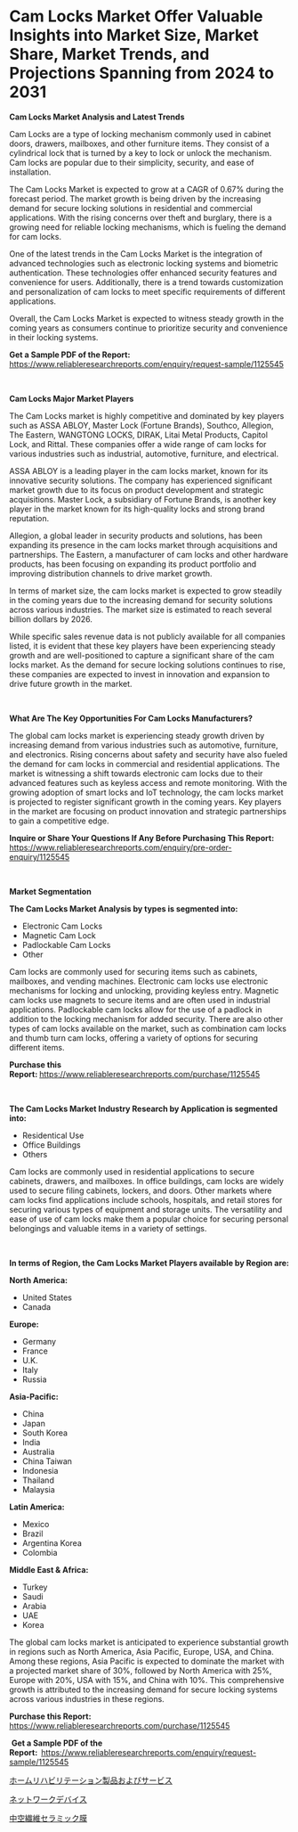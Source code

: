 <p><h1>Cam Locks Market Offer Valuable Insights into Market Size, Market Share, Market Trends, and Projections Spanning from 2024 to 2031</h1></p><p><strong>Cam Locks Market Analysis and Latest Trends</strong></p>
<p><p>Cam Locks are a type of locking mechanism commonly used in cabinet doors, drawers, mailboxes, and other furniture items. They consist of a cylindrical lock that is turned by a key to lock or unlock the mechanism. Cam locks are popular due to their simplicity, security, and ease of installation.</p><p>The Cam Locks Market is expected to grow at a CAGR of 0.67% during the forecast period. The market growth is being driven by the increasing demand for secure locking solutions in residential and commercial applications. With the rising concerns over theft and burglary, there is a growing need for reliable locking mechanisms, which is fueling the demand for cam locks.</p><p>One of the latest trends in the Cam Locks Market is the integration of advanced technologies such as electronic locking systems and biometric authentication. These technologies offer enhanced security features and convenience for users. Additionally, there is a trend towards customization and personalization of cam locks to meet specific requirements of different applications.</p><p>Overall, the Cam Locks Market is expected to witness steady growth in the coming years as consumers continue to prioritize security and convenience in their locking systems.</p></p>
<p><strong>Get a Sample PDF of the Report:&nbsp;</strong> <a href="https://www.reliableresearchreports.com/enquiry/request-sample/1125545">https://www.reliableresearchreports.com/enquiry/request-sample/1125545</a></p>
<p>&nbsp;</p>
<p><strong>Cam Locks Major Market Players</strong></p>
<p><p>The Cam Locks market is highly competitive and dominated by key players such as ASSA ABLOY, Master Lock (Fortune Brands), Southco, Allegion, The Eastern, WANGTONG LOCKS, DIRAK, Litai Metal Products, Capitol Lock, and Rittal. These companies offer a wide range of cam locks for various industries such as industrial, automotive, furniture, and electrical.</p><p>ASSA ABLOY is a leading player in the cam locks market, known for its innovative security solutions. The company has experienced significant market growth due to its focus on product development and strategic acquisitions. Master Lock, a subsidiary of Fortune Brands, is another key player in the market known for its high-quality locks and strong brand reputation.</p><p>Allegion, a global leader in security products and solutions, has been expanding its presence in the cam locks market through acquisitions and partnerships. The Eastern, a manufacturer of cam locks and other hardware products, has been focusing on expanding its product portfolio and improving distribution channels to drive market growth.</p><p>In terms of market size, the cam locks market is expected to grow steadily in the coming years due to the increasing demand for security solutions across various industries. The market size is estimated to reach several billion dollars by 2026.</p><p>While specific sales revenue data is not publicly available for all companies listed, it is evident that these key players have been experiencing steady growth and are well-positioned to capture a significant share of the cam locks market. As the demand for secure locking solutions continues to rise, these companies are expected to invest in innovation and expansion to drive future growth in the market.</p></p>
<p>&nbsp;</p>
<p><strong>What Are The Key Opportunities For Cam Locks Manufacturers?</strong></p>
<p><p>The global cam locks market is experiencing steady growth driven by increasing demand from various industries such as automotive, furniture, and electronics. Rising concerns about safety and security have also fueled the demand for cam locks in commercial and residential applications. The market is witnessing a shift towards electronic cam locks due to their advanced features such as keyless access and remote monitoring. With the growing adoption of smart locks and IoT technology, the cam locks market is projected to register significant growth in the coming years. Key players in the market are focusing on product innovation and strategic partnerships to gain a competitive edge.</p></p>
<p><strong>Inquire or Share Your Questions If Any Before Purchasing This Report:</strong> <a href="https://www.reliableresearchreports.com/enquiry/pre-order-enquiry/1125545">https://www.reliableresearchreports.com/enquiry/pre-order-enquiry/1125545</a></p>
<p>&nbsp;</p>
<p><strong>Market Segmentation</strong></p>
<p><strong>The Cam Locks Market Analysis by types is segmented into:</strong></p>
<p><ul><li>Electronic Cam Locks</li><li>Magnetic Cam Lock</li><li>Padlockable Cam Locks</li><li>Other</li></ul></p>
<p><p>Cam locks are commonly used for securing items such as cabinets, mailboxes, and vending machines. Electronic cam locks use electronic mechanisms for locking and unlocking, providing keyless entry. Magnetic cam locks use magnets to secure items and are often used in industrial applications. Padlockable cam locks allow for the use of a padlock in addition to the locking mechanism for added security. There are also other types of cam locks available on the market, such as combination cam locks and thumb turn cam locks, offering a variety of options for securing different items.</p></p>
<p><strong>Purchase this Report:&nbsp;</strong><a href="https://www.reliableresearchreports.com/purchase/1125545">https://www.reliableresearchreports.com/purchase/1125545</a></p>
<p>&nbsp;</p>
<p><strong>The Cam Locks Market Industry Research by Application is segmented into:</strong></p>
<p><ul><li>Residentical Use</li><li>Office Buildings</li><li>Others</li></ul></p>
<p><p>Cam locks are commonly used in residential applications to secure cabinets, drawers, and mailboxes. In office buildings, cam locks are widely used to secure filing cabinets, lockers, and doors. Other markets where cam locks find applications include schools, hospitals, and retail stores for securing various types of equipment and storage units. The versatility and ease of use of cam locks make them a popular choice for securing personal belongings and valuable items in a variety of settings.</p></p>
<p>&nbsp;</p>
<p><strong>In terms of Region, the Cam Locks Market Players available by Region are:</strong></p>
<p>
    <p> <strong> North America: </strong>
        <ul>
            <li>United States</li>
            <li>Canada</li>
        </ul>
        </p> 
    <p> <strong> Europe: </strong>
        <ul>
            <li>Germany</li>
            <li>France</li>
            <li>U.K.</li>
            <li>Italy</li>
            <li>Russia</li>
        </ul>
        </p> 
    <p> <strong> Asia-Pacific: </strong>
        <ul>
            <li>China</li>
            <li>Japan</li>
            <li>South Korea</li>
            <li>India</li>
            <li>Australia</li>
            <li>China Taiwan</li>
            <li>Indonesia</li>
            <li>Thailand</li>
            <li>Malaysia</li>
        </ul>
        </p> 
    <p> <strong> Latin America: </strong>
        <ul>
            <li>Mexico</li>
            <li>Brazil</li>
            <li>Argentina Korea</li>
            <li>Colombia</li>
        </ul>
        </p> 
    <p> <strong> Middle East & Africa: </strong>
        <ul>
            <li>Turkey</li>
            <li>Saudi</li>
            <li>Arabia</li>
            <li>UAE</li>
            <li>Korea</li>
        </ul>
    </p>
    </p>
<p><p>The global cam locks market is anticipated to experience substantial growth in regions such as North America, Asia Pacific, Europe, USA, and China. Among these regions, Asia Pacific is expected to dominate the market with a projected market share of 30%, followed by North America with 25%, Europe with 20%, USA with 15%, and China with 10%. This comprehensive growth is attributed to the increasing demand for secure locking systems across various industries in these regions.</p></p>
<p><strong>Purchase this Report: </strong><a href="https://www.reliableresearchreports.com/purchase/1125545">https://www.reliableresearchreports.com/purchase/1125545</a></p>
<p>&nbsp;<strong>Get a Sample PDF of the Report:&nbsp;&nbsp;</strong><a href="https://www.reliableresearchreports.com/enquiry/request-sample/1125545">https://www.reliableresearchreports.com/enquiry/request-sample/1125545</a></p>
<p><strong></strong></p>
<p><p><a href="https://github.com/mathieurico66/Market-Research-Report-List-1/blob/main/48602748409.md">ホームリハビリテーション製品およびサービス</a></p><p><a href="https://github.com/ycmtqqhvk3273/Market-Research-Report-List-1/blob/main/78930018408.md">ネットワークデバイス</a></p><p><a href="https://github.com/SarahFahey88/Market-Research-Report-List-1/blob/main/83763808407.md">中空繊維セラミック膜</a></p></p>